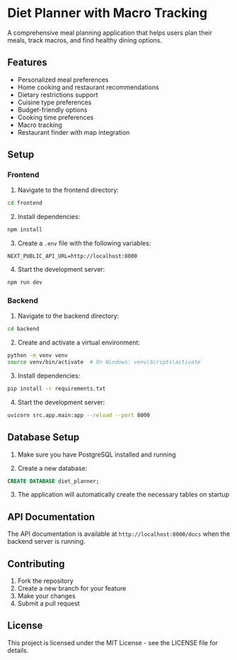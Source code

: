 # Diet Planner with Macro Tracking

A comprehensive meal planning application that helps users plan their meals, track macros, and find healthy dining options.

## Features

- Personalized meal preferences
- Home cooking and restaurant recommendations
- Dietary restrictions support
- Cuisine type preferences
- Budget-friendly options
- Cooking time preferences
- Macro tracking
- Restaurant finder with map integration

## Setup

### Frontend

1. Navigate to the frontend directory:
```bash
cd frontend
```

2. Install dependencies:
```bash
npm install
```

3. Create a `.env` file with the following variables:
```
NEXT_PUBLIC_API_URL=http://localhost:8000
```

4. Start the development server:
```bash
npm run dev
```

### Backend

1. Navigate to the backend directory:
```bash
cd backend
```

2. Create and activate a virtual environment:
```bash
python -m venv venv
source venv/bin/activate  # On Windows: venv\Scripts\activate
```

3. Install dependencies:
```bash
pip install -r requirements.txt
```

4. Start the development server:
```bash
uvicorn src.app.main:app --reload --port 8000
```

## Database Setup

1. Make sure you have PostgreSQL installed and running

2. Create a new database:
```sql
CREATE DATABASE diet_planner;
```

3. The application will automatically create the necessary tables on startup

## API Documentation

The API documentation is available at `http://localhost:8000/docs` when the backend server is running.

## Contributing

1. Fork the repository
2. Create a new branch for your feature
3. Make your changes
4. Submit a pull request

## License

This project is licensed under the MIT License - see the LICENSE file for details. 